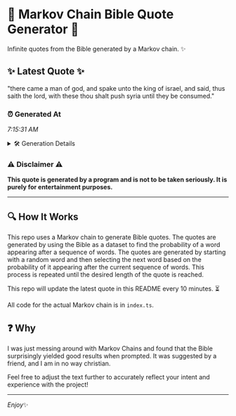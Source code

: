 # 📖 Markov Chain Bible Quote Generator 📖

Infinite quotes from the Bible generated by a Markov chain. ✨

## ✨ Latest Quote ✨
"there came a man of god, and spake unto the king of israel, and said, thus saith the lord, with these thou shalt push syria until they be consumed."

### ⏰ Generated At
*7:15:31 AM*

<details>
    <summary>🛠️ Generation Details</summary>
    <p>
        <strong>🌱 Seed:</strong> there<br>
        <strong>🔄 Iterations:</strong> 28<br>
        <strong>📜 Context History:</strong><br>[ there ]: came<br>[ there, came ]: a<br>[ there, came, a ]: man<br>[ there, came, a, man ]: of<br>[ there, came, a, man, of ]: god,<br>[ there, came, a, man, of, god, ]: and<br>[ came, a, man, of, god,, and ]: spake<br>[ a, man, of, god,, and, spake ]: unto<br>[ man, of, god,, and, spake, unto ]: the<br>[ of, god,, and, spake, unto, the ]: king<br>[ god,, and, spake, unto, the, king ]: of<br>[ and, spake, unto, the, king, of ]: israel,<br>[ spake, unto, the, king, of, israel, ]: and<br>[ unto, the, king, of, israel,, and ]: said,<br>[ the, king, of, israel,, and, said, ]: thus<br>[ king, of, israel,, and, said,, thus ]: saith<br>[ of, israel,, and, said,, thus, saith ]: the<br>[ israel,, and, said,, thus, saith, the ]: lord,<br>[ and, said,, thus, saith, the, lord, ]: with<br>[ said,, thus, saith, the, lord,, with ]: these<br>[ thus, saith, the, lord,, with, these ]: thou<br>[ saith, the, lord,, with, these, thou ]: shalt<br>[ the, lord,, with, these, thou, shalt ]: push<br>[ lord,, with, these, thou, shalt, push ]: syria<br>[ with, these, thou, shalt, push, syria ]: until<br>[ these, thou, shalt, push, syria, until ]: they<br>[ thou, shalt, push, syria, until, they ]: be<br>[ shalt, push, syria, until, they, be ]: consumed.<br>
    </p>
</details>

### ⚠️ Disclaimer ⚠️
**This quote is generated by a program and is not to be taken seriously. It is purely for entertainment purposes.**

---

## 🔍 How It Works

This repo uses a Markov chain to generate Bible quotes. The quotes are generated by using the Bible as a dataset to find the probability of a word appearing after a sequence of words. The quotes are generated by starting with a random word and then selecting the next word based on the probability of it appearing after the current sequence of words. This process is repeated until the desired length of the quote is reached.

This repo will update the latest quote in this README every 10 minutes. ⏳

All code for the actual Markov chain is in `index.ts`.

## ❓ Why

I was just messing around with Markov Chains and found that the Bible surprisingly yielded good results when prompted. 
It was suggested by a friend, and I am in no way christian.

Feel free to adjust the text further to accurately reflect your intent and experience with the project!

---

*Enjoy*✨
